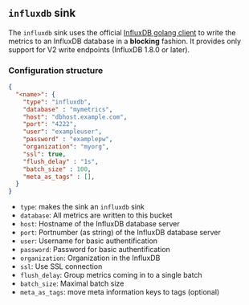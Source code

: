 ## `influxdb` sink

The `influxdb` sink uses the official [InfluxDB golang client](https://pkg.go.dev/github.com/influxdata/influxdb-client-go/v2) to write the metrics to an InfluxDB database in a **blocking** fashion. It provides only support for V2 write endpoints (InfluxDB 1.8.0 or later).


### Configuration structure

```json
{
  "<name>": {
    "type": "influxdb",
    "database" : "mymetrics",
    "host": "dbhost.example.com",
    "port": "4222",
    "user": "exampleuser",
    "password" : "examplepw",
    "organization": "myorg",
    "ssl": true,
    "flush_delay" : "1s",
    "batch_size" : 100,
    "meta_as_tags" : [],
  }
}
```

- `type`: makes the sink an `influxdb` sink
- `database`: All metrics are written to this bucket 
- `host`: Hostname of the InfluxDB database server
- `port`: Portnumber (as string) of the InfluxDB database server
- `user`: Username for basic authentification
- `password`: Password for basic authentification
- `organization`: Organization in the InfluxDB
- `ssl`: Use SSL connection
- `flush_delay`: Group metrics coming in to a single batch
- `batch_size`: Maximal batch size
- `meta_as_tags`: move meta information keys to tags (optional)

